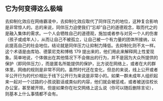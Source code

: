 ## 它为何变得这么极端

去抑制化效应在网络霸凌中，去抑制化效应取代了同伴压力的地位，这种复合影响是非常惊人的。总的来说，同伴压力迫使我们“忘却”自己的道德观念，取而代之的是融入集体的需求。一个人会牺牲自己的道德观，施加或者参与对另一个人的伤害（孩子或成年人），从而让自己不被孤立，让自己被一个有力量的团体所接纳，以此提高自己的社会地位。结论就是同伴压力让抑制力降低。去抑制化则不太一样。这个术语是由库珀、德蒙尼克和博格 179 提出来的，他们用此来解释网上性爱现象。简单地说，个体做出在其他情况下不会做出的行为，并不是因为大众所提供的保护（即同伴压力），而是匿名所能提供的保护，比方说在网络上，或者在大的群体里。网络的规则是非常不同的。虽然时代还在变化，但总的来说，线上公开或者半公开行为的代价相比于线下公开行为来说是非常小的。如果一群未成年人组织起来一起对一个过路的小孩说脏话或类似的内容，他们就会被惩戒，或者被送往校长办公室，甚至被开除。但是如果你在社交网络上这么说（你可以随后删除言论），则基本上什么事情都不会有。